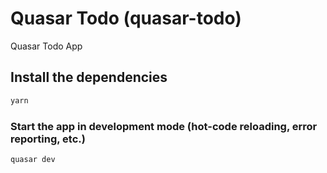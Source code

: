 # Quasar Todo (quasar-todo)

Quasar Todo App

## Install the dependencies
```bash
yarn
```

### Start the app in development mode (hot-code reloading, error reporting, etc.)
```bash
quasar dev
```


